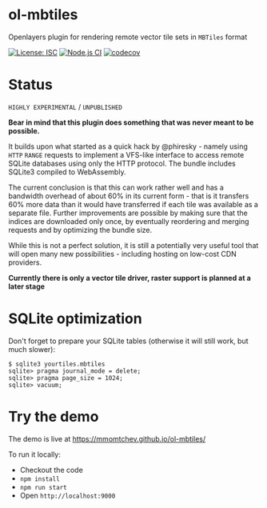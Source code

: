 # ol-mbtiles

Openlayers plugin for rendering remote vector tile sets in `MBTiles` format

[![License: ISC](https://img.shields.io/github/license/mmomtchev/ol-mbtiles)](https://github.com/mmomtchev/ol-mbtiles/blob/main/LICENSE)
[![Node.js CI](https://github.com/mmomtchev/ol-mbtiles/actions/workflows/node.js.yml/badge.svg)](https://github.com/mmomtchev/ol-mbtiles/actions/workflows/node.js.yml)
[![codecov](https://codecov.io/gh/mmomtchev/ol-mbtiles/branch/main/graph/badge.svg?token=wgDFzZEJRx)](https://codecov.io/gh/mmomtchev/ol-mbtiles)

# Status

`HIGHLY EXPERIMENTAL` / `UNPUBLISHED`

**Bear in mind that this plugin does something that was never meant to be possible.**

It builds upon what started as a quick hack by @phiresky - namely using `HTTP` `RANGE` requests to implement a VFS-like interface to access remote SQLite databases using only the HTTP protocol. The bundle includes SQLite3 compiled to WebAssembly.

The current conclusion is that this can work rather well and has a bandwidth overhead of about 60% in its current form - that is it transfers 60% more data than it would have transferred if each tile was available as a separate file. Further improvements are possible by making sure that the indices are downloaded only once, by eventually reordering and merging requests and by optimizing the bundle size.

While this is not a perfect solution, it is still a potentially very useful tool that will open many new possibilities - including hosting on low-cost CDN providers.

**Currently there is only a vector tile driver, raster support is planned at a later stage**

# SQLite optimization

Don't forget to prepare your SQLite tables (otherwise it will still work, but much slower):

```
$ sqlite3 yourtiles.mbtiles
sqlite> pragma journal_mode = delete;
sqlite> pragma page_size = 1024;
sqlite> vacuum;
```

# Try the demo

The demo is live at https://mmomtchev.github.io/ol-mbtiles/

To run it locally:
* Checkout the code
* `npm install`
* `npm run start`
* Open `http://localhost:9000`
